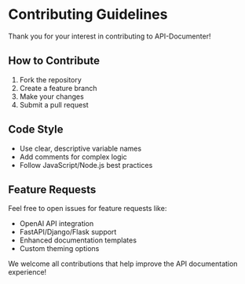 # Contributing Guidelines

Thank you for your interest in contributing to API-Documenter!

## How to Contribute

1. Fork the repository
2. Create a feature branch
3. Make your changes
4. Submit a pull request

## Code Style

- Use clear, descriptive variable names
- Add comments for complex logic
- Follow JavaScript/Node.js best practices

## Feature Requests

Feel free to open issues for feature requests like:
- OpenAI API integration
- FastAPI/Django/Flask support
- Enhanced documentation templates
- Custom theming options

We welcome all contributions that help improve the API documentation experience!
